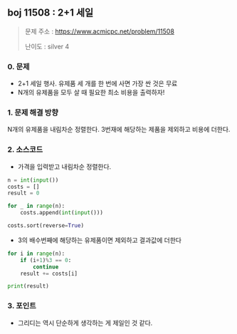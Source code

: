 ## boj 11508 : 2+1 세일
> 문제 주소 : https://www.acmicpc.net/problem/11508
>
> 난이도 : silver 4

### 0. 문제
- 2+1 세일 행사. 유제품 세 개를 한 번에 사면 가장 싼 것은 무료
- N개의 유제품을 모두 살 때 필요한 최소 비용을 출력하자!

### 1. 문제 해결 방향
N개의 유제품을 내림차순 정렬한다. 3번재에 해당하는 제품을 제외하고 비용에 더한다.

### 2. 소스코드
- 가격을 입력받고 내림차순 정렬한다.
```python
n = int(input())
costs = []
result = 0

for _ in range(n):
    costs.append(int(input()))

costs.sort(reverse=True)
```
- 3의 배수번째에 해당하는 유제품이면 제외하고 결과값에 더한다
```python
for i in range(n):
    if (i+1)%3 == 0:
        continue
    result += costs[i]

print(result)
```

### 3. 포인트
- 그리디는 역시 단순하게 생각하는 게 제일인 것 같다.